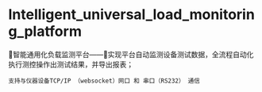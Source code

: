 # Intelligent_universal_load_monitoring_platform

🌈智能通用化负载监测平台——🎯实现平台自动监测设备测试数据，全流程自动化执行测控操作出测试结果，并导出报表；

    支持与仪器设备TCP/IP （websocket）网口 和 串口（RS232） 通信